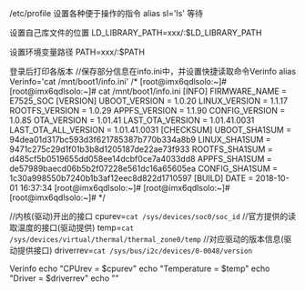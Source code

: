 
/etc/profile
设置各种便于操作的指令
alias sl='ls'
等待

设置自己库文件的位置
LD_LIBRARY_PATH=xxx/:$LD_LIBRARY_PATH

设置环境变量路径
PATH=xxx/:$PATH

登录后打印各版本
//保存部分信息在info.ini中，并设置快捷读取命令Verinfo
alias Verinfo='cat /mnt/boot1/info.ini'
/*
[root@imx6qdlsolo:~]# 
[root@imx6qdlsolo:~]# cat /mnt/boot1/info.ini 
[INFO]
FIRMWARE_NAME = E7525_SOC
[VERSION]
UBOOT_VERSION = 1.0.20
LINUX_VERSION = 1.1.17
ROOTFS_VERSION = 1.0.29
APPFS_VERSION = 1.1.90
CONFIG_VERSION = 1.0.85
OTA_VERSION = 1.01.41
LAST_OTA_VERSION = 1.01.41.0031
LAST_OTA_ALL_VERSION = 1.01.41.0031
[CHECKSUM]
UBOOT_SHA1SUM = 94dea01d317bc593d3f621785387b770b334a8b9
LINUX_SHA1SUM = 9471c275c29d1f01b3b8d1205187de22ae73f933
ROOTFS_SHA1SUM = d485cf5b0519655dd058ee14dcbf0ce7a4033dd8
APPFS_SHA1SUM = de57989baecd06b5b2f07228e561dc16a65605ea
CONFIG_SHA1SUM = 1c30a998550b7240b1b3af12eec8d822d1710597
[BUILD]
DATE = 2018-10-01 16:37:34
[root@imx6qdlsolo:~]# 
[root@imx6qdlsolo:~]# 
[root@imx6qdlsolo:~]# 
*/

//内核(驱动)开出的接口
cpurev=`cat /sys/devices/soc0/soc_id`
//官方提供的读取温度的接口(驱动提供)
temp=`cat /sys/devices/virtual/thermal/thermal_zone0/temp`
//对应驱动的版本信息(驱动提供接口)
driverrev=`cat /sys/bus/i2c/devices/0-0048/version`


Verinfo
echo "CPUrev = $cpurev"
echo "Temperature = $temp"
echo "Driver = $driverrev"
echo ""